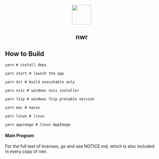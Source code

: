 <p align="center"><img src="https://i.loli.net/2020/01/27/bOvLlYmT7dQFRjr.png"
        width="64px" /></p>

<h2 align="center">nwr</h2>

## How to Build

```shell
yarn # install deps

yarn start # launch the app

yarn dir # build executable only

yarn nsis # windows nsis installer

yarn 7zip # windows 7zip protable version

yarn mac # macos

yarn linux # linux

yarn appimage # linux AppImage
```

#### Main Program

For the full text of licenses, go and see NOTICE.md, which
is also included in every copy of nwr.
